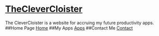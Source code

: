 # [TheCleverCloister](https://nstapler.github.io/ClevCloi/)
The CleverCloister is a website for accruing my future productivity apps.
##Home Page
[Home](https://nstapler.github.io/ClevCloi/home.html)
##My Apps
[Apps](https://nstapler.github.io/ClevCloi/home.html)
##Contact Me
[Contact](https://nstapler.github.io/ClevCloi/home.html)
